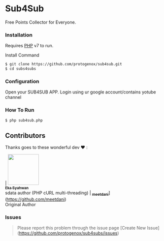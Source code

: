 # Sub4Sub

Free Points Collector for Everyone.


### Installation

Requires [PHP](https://php.net/) v7 to run.

Install Command

```sh
$ git clone https://github.com/protogenox/sub4sub.git
$ cd subs4subs
```
### Configuration
Open your SUB4SUB APP.
Login using ur google account/contains yotube channel

### How To Run

```sh
$ php sub4sub.php
```

## Contributors

Thanks goes to these wonderful dev ❤️ :

<!-- ALL-CONTRIBUTORS-LIST:START - Do not remove or modify this section -->
<!-- prettier-ignore -->
| [<img src="https://avatars3.githubusercontent.com/u/5636480?s=460&v=4" width="100px;"/><br /><sub><b>Eka Syahwan</b></sub>](https://github.com/radenvodka)<br /> sdata author (PHP cURL multi-threading)
| <sub><b>meetdani</b></sub>](https://github.com/meetdani)<br /> Original Author

<!-- ALL-CONTRIBUTORS-LIST:END -->

### Issues 
> Please report this problem through the issue page [Create New Issue] (https://github.com/protogenox/sub4subs/issues)

